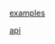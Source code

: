 <!--
 * @Author: Wang_Jinyao && wjyzzuer@163.com
 * @Date: 2024-07-24 15:20:44
 * @LastEditors: Wang_Jinyao && wjyzzuer@163.com
 * @LastEditTime: 2024-07-24 16:01:14
 * @FilePath: \GIS\gis\docs\arcgis\mapinitializing.md
 * @Description: 
 * 
 * Copyright (c) 2024 by Wang_Jinyao, All Rights Reserved. 
-->
[examples](../markdown-examples.md)

[api](../api-examples.md)